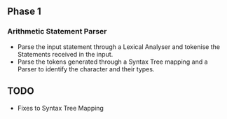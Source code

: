 ## Phase 1

### Arithmetic Statement Parser 

- Parse the input statement through a Lexical Analyser and tokenise the Statements received in the input.
- Parse the tokens generated through a Syntax Tree mapping and a Parser to identify the character and their types.

## TODO
- Fixes to Syntax Tree Mapping 